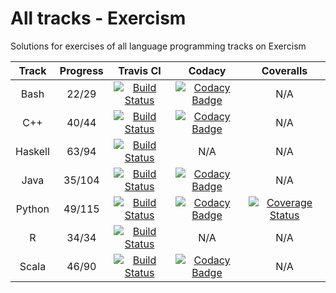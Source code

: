 # All tracks - Exercism

Solutions for exercises of all language programming tracks on Exercism

| Track   | Progress | Travis CI | Codacy | Coveralls |
|:-------:|:--------:|:---------:|:------:|:---------:|
| Bash    | 22/29 | [![Build Status](https://travis-ci.com/tqa236/bash_exercism.svg?branch=master)](https://travis-ci.com/tqa236/bash_exercism) | [![Codacy Badge](https://api.codacy.com/project/badge/Grade/257e6ae1559f42a685611c83466e6426)](https://www.codacy.com/app/tqa236/bash_exercism?utm_source=github.com&amp;utm_medium=referral&amp;utm_content=tqa236/bash_exercism&amp;utm_campaign=Badge_Grade) | N/A |
| C++     | 40/44 | [![Build Status](https://travis-ci.com/tqa236/cpp_exercism.svg?branch=master)](https://travis-ci.com/tqa236/cpp_exercism) | [![Codacy Badge](https://api.codacy.com/project/badge/Grade/61fd4c8fc29b4e62ad5ff19098e245fb)](https://www.codacy.com/app/tqa236/cpp_exercism?utm_source=github.com&amp;utm_medium=referral&amp;utm_content=tqa236/cpp_exercism&amp;utm_campaign=Badge_Grade) | N/A |
| Haskell | 63/94 | [![Build Status](https://travis-ci.com/tqa236/haskell_exercism.svg?branch=master)](https://travis-ci.com/tqa236/haskell_exercism) | N/A | N/A |
| Java    | 35/104 | [![Build Status](https://travis-ci.com/tqa236/java_exercism.svg?branch=master)](https://travis-ci.com/tqa236/java_exercism) | [![Codacy Badge](https://api.codacy.com/project/badge/Grade/153098dd1d8c4570b08b69612b457f35)](https://www.codacy.com/app/tqa236/java_exercism?utm_source=github.com&amp;utm_medium=referral&amp;utm_content=tqa236/java_exercism&amp;utm_campaign=Badge_Grade) | N/A |
| Python  | 49/115 | [![Build Status](https://travis-ci.com/tqa236/python_exercism.svg?branch=master)](https://travis-ci.com/tqa236/python_exercism) | [![Codacy Badge](https://api.codacy.com/project/badge/Grade/8fd44be5d9984cb4b963b176a251494f)](https://www.codacy.com/app/tqa236/python_exercism?utm_source=github.com&amp;utm_medium=referral&amp;utm_content=tqa236/python_exercism&amp;utm_campaign=Badge_Grade) | [![Coverage Status](https://coveralls.io/repos/github/tqa236/python_exercism/badge.svg?branch=master)](https://coveralls.io/github/tqa236/python_exercism?branch=master) |
| R       | 34/34 | [![Build Status](https://travis-ci.com/tqa236/r_exercism.svg?branch=master)](https://travis-ci.com/tqa236/r_exercism) | N/A | N/A |
| Scala   | 46/90 | [![Build Status](https://travis-ci.com/tqa236/scala_exercism.svg?branch=master)](https://travis-ci.com/tqa236/scala_exercism) | [![Codacy Badge](https://api.codacy.com/project/badge/Grade/06aa4545294745b28416e4b319ca6c77)](https://www.codacy.com/app/tqa236/scala_exercism?utm_source=github.com&amp;utm_medium=referral&amp;utm_content=tqa236/scala_exercism&amp;utm_campaign=Badge_Grade) | N/A |
